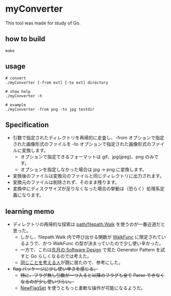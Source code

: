 # myConverter

This tool was made for study of Go.

## how to build
```
make
```

## usage

```
# convert
./myConverter [-from ext] [-to ext] directory

# show help
./myConverter -h

# example 
./myConverter -from png -to jpg testdir
```

## Specification
- 引数で指定されたディレクトリを再帰的に走査し、-from オプションで指定された画像形式のファイルを -to オプションで指定された画像形式のファイルに変換します。
    - オプションで指定できるフォーマットは gif、jpg(jpeg)、png のみです。
    - オプションを指定しなかった場合は jpg -> png に変換します。
- 変換後のファイルは変換元のファイルと同じディレクトリに出力されます。
- 変換元のファイルは削除されず、そのまま残ります。
- 変換中にディスクサイズが足りなくなった場合の挙動は（恐らく）処理系定義になります。

## learning memo
- ディレクトリの再帰的な探索は [path/filepath.Walk](https://golang.org/pkg/path/filepath/#Walk) を使うのが一番近道だと思った。  
    - しかし、filepath.Walk 内で呼び出せる関数が [WalkFunc](https://golang.org/pkg/path/filepath/#WalkFunc) に限定されているようで、かつ WalkFunc の型が決まっていたので少し使い辛かった。
    - 一方で、これは[先月の Software Design](https://gihyo.jp/magazine/SD/archive/2019/201905) で見た Generator Pattern を試すと Go らしくなるのでは考えた。
    - [同じことを考える人](https://gist.github.com/sethamclean/9475737)が既に居たので、参考にした。
- ~~flag パッケージに少し使い辛さを感じる。~~
    - ~~特に、フラグ無し引数が一つ入ると以降のフラグも全て Parse できなくなるのが少し使いづらい。~~
    -  [NewFlagSet](https://golang.org/pkg/flag/#NewFlagSet) を使うともっと柔軟な操作が可能になるようだ。
